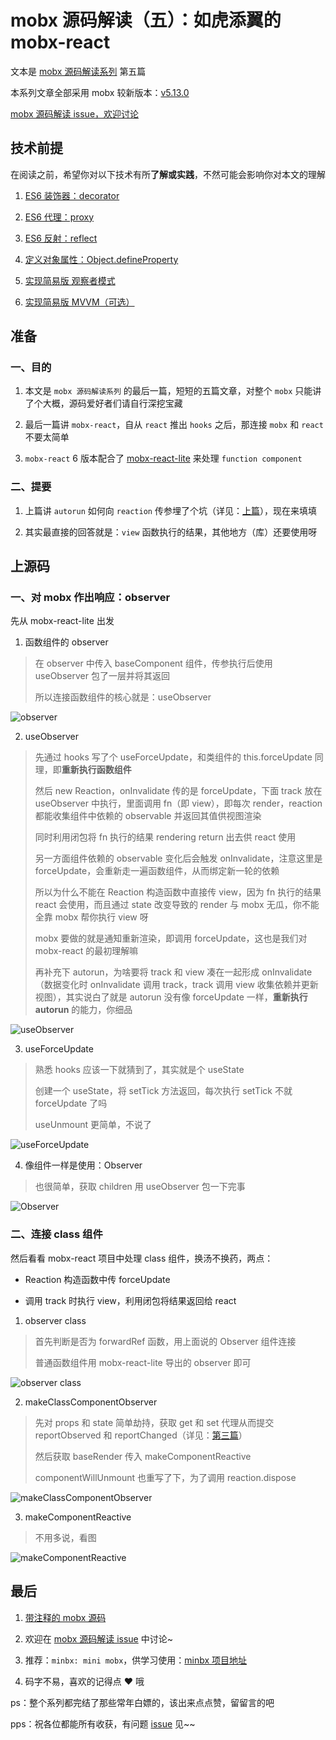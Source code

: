 # mobx 源码解读（五）：如虎添翼的 mobx-react

文本是 [mobx 源码解读系列](https://github.com/lawler61/blog#js-%E7%9B%B8%E5%85%B3) 第五篇

本系列文章全部采用 mobx 较新版本：[v5.13.0](https://github.com/lawler61/mobx)

[mobx 源码解读 issue，欢迎讨论](https://github.com/lawler61/blog/issues?q=is%3Aissue+is%3Aopen+label%3A%22mobx+%E6%BA%90%E7%A0%81%E8%A7%A3%E8%AF%BB%22)

## 技术前提

在阅读之前，希望你对以下技术有所**了解或实践**，不然可能会影响你对本文的理解

1. [ES6 装饰器：decorator](http://es6.ruanyifeng.com/#docs/decorator)

2. [ES6 代理：proxy](http://es6.ruanyifeng.com/#docs/proxy)

3. [ES6 反射：reflect](http://es6.ruanyifeng.com/#docs/reflect)

4. [定义对象属性：Object.defineProperty](https://developer.mozilla.org/zh-CN/docs/Web/JavaScript/Reference/Global_Objects/Object/defineProperty)

5. [实现简易版 观察者模式](https://github.com/lawler61/blog/issues/1)

6. [实现简易版 MVVM（可选）](https://github.com/lawler61/blog/issues/5)

## 准备

### 一、目的

1. 本文是 `mobx 源码解读系列` 的最后一篇，短短的五篇文章，对整个 `mobx` 只能讲了个大概，源码爱好者们请自行深挖宝藏

2. 最后一篇讲 `mobx-react`，自从 `react` 推出 `hooks` 之后，那连接 `mobx` 和 `react` 不要太简单

3. `mobx-react` 6 版本配合了 [mobx-react-lite](https://github.com/mobxjs/mobx-react-lite) 来处理 `function component`

### 二、提要

1. 上篇讲 `autorun` 如何向 `reaction` 传参埋了个坑（详见：[上篇](https://github.com/lawler61/blog/blob/master/js/mobx-source/4.autorun.md)），现在来填填

2. 其实最直接的回答就是：`view` 函数执行的结果，其他地方（库）还要使用呀

## 上源码

### 一、对 mobx 作出响应：observer

先从 mobx-react-lite 出发

1. 函数组件的 observer

> 在 observer 中传入 baseComponent 组件，传参执行后使用 useObserver 包了一层并将其返回
>
> 所以连接函数组件的核心就是：useObserver

![observer](./images/5/1.observer.png)

2. useObserver

> 先通过 hooks 写了个 useForceUpdate，和类组件的 this.forceUpdate 同理，即**重新执行函数组件**
>
> 然后 new Reaction，onInvalidate 传的是 forceUpdate，下面 track 放在 useObserver 中执行，里面调用 fn（即 view），即每次 render，reaction 都能收集组件中依赖的 observable 并返回其值供视图渲染
>
> 同时利用闭包将 fn 执行的结果 rendering return 出去供 react 使用
>
> 另一方面组件依赖的 observable 变化后会触发 onInvalidate，注意这里是 forceUpdate，会重新走一遍函数组件，从而绑定新一轮的依赖
>
> 所以为什么不能在 Reaction 构造函数中直接传 view，因为 fn 执行的结果 react 会使用，而且通过 state 改变导致的 render 与 mobx 无瓜，你不能全靠 mobx 帮你执行 view 呀
>
> mobx 要做的就是通知重新渲染，即调用 forceUpdate，这也是我们对 mobx-react 的最初理解嘛
>
> 再补充下 autorun，为啥要将 track 和 view 凑在一起形成 onInvalidate（数据变化时 onInvalidate 调用 track，track 调用 view 收集依赖并更新视图），其实说白了就是 autorun 没有像 forceUpdate 一样，**重新执行 autorun** 的能力，你细品

![useObserver](./images/5/2.useObserver.png)

3. useForceUpdate

> 熟悉 hooks 应该一下就猜到了，其实就是个 useState
>
> 创建一个 useState，将 setTick 方法返回，每次执行 setTick 不就 forceUpdate 了吗
>
> useUnmount 更简单，不说了

![useForceUpdate](./images/5/3.useForceUpdate.png)

4. 像组件一样是使用：Observer

> 也很简单，获取 children 用 useObserver 包一下完事

![Observer](./images/5/4.Observer.png)

### 二、连接 class 组件

然后看看 mobx-react 项目中处理 class 组件，换汤不换药，两点：

- Reaction 构造函数中传 forceUpdate

- 调用 track 时执行 view，利用闭包将结果返回给 react

1. observer class

> 首先判断是否为 forwardRef 函数，用上面说的 Observer 组件连接
>
> 普通函数组件用 mobx-react-lite 导出的 observer 即可

![observer class](./images/5/5.observer-class.png)

2. makeClassComponentObserver

> 先对 props 和 state 简单劫持，获取 get 和 set 代理从而提交 reportObserved 和 reportChanged（详见：[第三篇](https://github.com/lawler61/blog/blob/master/js/mobx-source/3.collect-dependencies.md)）
>
> 然后获取 baseRender 传入 makeComponentReactive
>
> componentWillUnmount 也重写了下，为了调用 reaction.dispose

![makeClassComponentObserver](./images/5/6.makeClassComponentObserver.png)

3. makeComponentReactive

> 不用多说，看图

![makeComponentReactive](./images/5/7.makeComponentReactive.png)

## 最后

1. [带注释的 mobx 源码](https://github.com/lawler61/mobx)

2. 欢迎在 [mobx 源码解读 issue](https://github.com/lawler61/blog/issues?q=is%3Aissue+is%3Aopen+label%3A%22mobx+%E6%BA%90%E7%A0%81%E8%A7%A3%E8%AF%BB%22) 中讨论~

3. 推荐：`minbx: mini mobx`，供学习使用：[minbx 项目地址](https://github.com/lawler61/minbx)

4. 码字不易，喜欢的记得点 ❤️ 哦

ps：整个系列都完结了那些常年白嫖的，该出来点点赞，留留言的吧

pps：祝各位都能所有收获，有问题 [issue](https://github.com/lawler61/blog/issues?q=is%3Aissue+is%3Aopen+label%3A%22mobx+%E6%BA%90%E7%A0%81%E8%A7%A3%E8%AF%BB%22) 见~~
